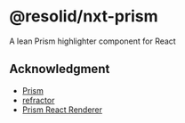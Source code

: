 # @resolid/nxt-prism

A lean Prism highlighter component for React

## Acknowledgment

- [Prism](https://github.com/PrismJS/prism)
- [refractor](https://github.com/wooorm/refractor)
- [Prism React Renderer](https://github.com/FormidableLabs/prism-react-renderer)
